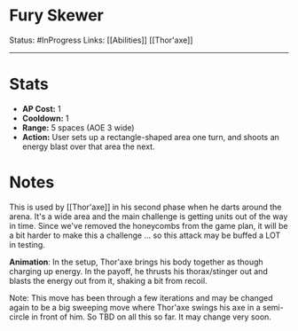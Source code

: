# Fury Skewer
Status: #InProgress 
Links: [[Abilities]] [[Thor'axe]]
___
# Stats
- **AP Cost:** 1
- **Cooldown:** 1
- **Range:** 5 spaces (AOE 3 wide)
- **Action:** User sets up a rectangle-shaped area one turn, and shoots an energy blast over that area the next.
# Notes
This is used by [[Thor'axe]] in his second phase when he darts around the arena. It's a wide area and the main challenge is getting units out of the way in time. Since we've removed the honeycombs from the game plan, it will be a bit harder to make this a challenge ... so this attack may be buffed a LOT in testing.

**Animation**: In the setup, Thor'axe brings his body together as though charging up energy. In the payoff, he thrusts his thorax/stinger out and blasts the energy out from it, shaking a bit from recoil.

Note: This move has been through a few iterations and may be changed again to be a big sweeping move where Thor'axe swings his axe in a semi-circle in front of him. So TBD on all this so far. It may change very soon.